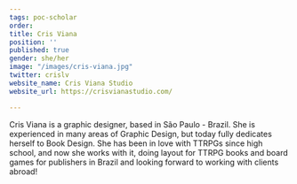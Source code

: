 ```yaml
---
tags: poc-scholar
order: 
title: Cris Viana
position: ''
published: true
gender: she/her
image: "/images/cris-viana.jpg"
twitter: crislv
website_name: Cris Viana Studio
website_url: https://crisvianastudio.com/

---
```

Cris Viana is a graphic designer, based in São Paulo - Brazil. She is experienced in many areas of Graphic Design, but today fully dedicates herself to Book Design. She has been in love with TTRPGs since high school, and now she works with it, doing layout for TTRPG books and board games for publishers in Brazil and looking forward to working with clients abroad!